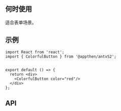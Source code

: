 ## 何时使用

适合表单场景。

## 示例

```tsx
import React from 'react';
import { ColorfulButton } from '@appthen/antvS2';


export default () => {
  return <div>
    <ColorfulButton color="red"/>
  </div>
};
```

## API

<API hideTitle  src="@/components/colorful-button/colorful-button.tsx" />
